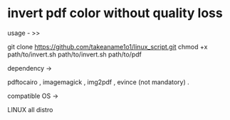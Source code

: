 # invert pdf color without quality loss

usage  - >> 

git clone https://github.com/takeaname1o1/linux_script.git 
chmod +x path/to/invert.sh
path/to/invert.sh  path/to/pdf  


dependency ->

pdftocairo ,  imagemagick , img2pdf , evince (not mandatory) .


compatible OS -> 

LINUX all distro 

